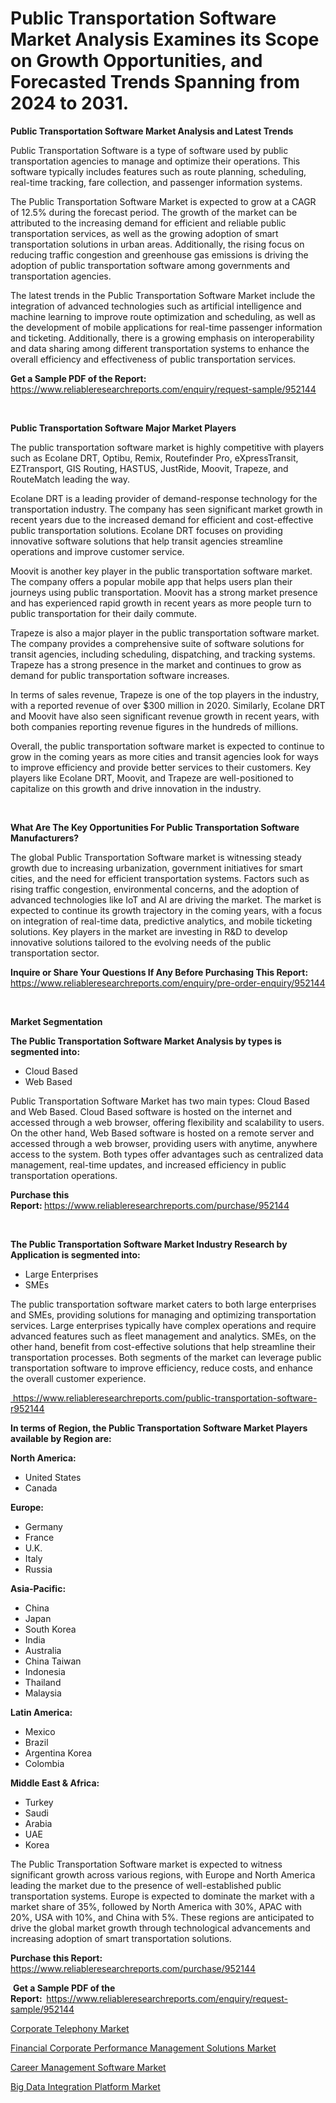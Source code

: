 <p><h1>Public Transportation Software Market Analysis Examines its Scope on Growth Opportunities, and Forecasted Trends Spanning from 2024 to 2031.</h1></p><p><strong>Public Transportation Software Market Analysis and Latest Trends</strong></p>
<p><p>Public Transportation Software is a type of software used by public transportation agencies to manage and optimize their operations. This software typically includes features such as route planning, scheduling, real-time tracking, fare collection, and passenger information systems.</p><p>The Public Transportation Software Market is expected to grow at a CAGR of 12.5% during the forecast period. The growth of the market can be attributed to the increasing demand for efficient and reliable public transportation services, as well as the growing adoption of smart transportation solutions in urban areas. Additionally, the rising focus on reducing traffic congestion and greenhouse gas emissions is driving the adoption of public transportation software among governments and transportation agencies.</p><p>The latest trends in the Public Transportation Software Market include the integration of advanced technologies such as artificial intelligence and machine learning to improve route optimization and scheduling, as well as the development of mobile applications for real-time passenger information and ticketing. Additionally, there is a growing emphasis on interoperability and data sharing among different transportation systems to enhance the overall efficiency and effectiveness of public transportation services.</p></p>
<p><strong>Get a Sample PDF of the Report:&nbsp;</strong> <a href="https://www.reliableresearchreports.com/enquiry/request-sample/952144">https://www.reliableresearchreports.com/enquiry/request-sample/952144</a></p>
<p>&nbsp;</p>
<p><strong>Public Transportation Software Major Market Players</strong></p>
<p><p>The public transportation software market is highly competitive with players such as Ecolane DRT, Optibu, Remix, Routefinder Pro, eXpressTransit, EZTransport, GIS Routing, HASTUS, JustRide, Moovit, Trapeze, and RouteMatch leading the way.</p><p>Ecolane DRT is a leading provider of demand-response technology for the transportation industry. The company has seen significant market growth in recent years due to the increased demand for efficient and cost-effective public transportation solutions. Ecolane DRT focuses on providing innovative software solutions that help transit agencies streamline operations and improve customer service.</p><p>Moovit is another key player in the public transportation software market. The company offers a popular mobile app that helps users plan their journeys using public transportation. Moovit has a strong market presence and has experienced rapid growth in recent years as more people turn to public transportation for their daily commute.</p><p>Trapeze is also a major player in the public transportation software market. The company provides a comprehensive suite of software solutions for transit agencies, including scheduling, dispatching, and tracking systems. Trapeze has a strong presence in the market and continues to grow as demand for public transportation software increases.</p><p>In terms of sales revenue, Trapeze is one of the top players in the industry, with a reported revenue of over $300 million in 2020. Similarly, Ecolane DRT and Moovit have also seen significant revenue growth in recent years, with both companies reporting revenue figures in the hundreds of millions.</p><p>Overall, the public transportation software market is expected to continue to grow in the coming years as more cities and transit agencies look for ways to improve efficiency and provide better services to their customers. Key players like Ecolane DRT, Moovit, and Trapeze are well-positioned to capitalize on this growth and drive innovation in the industry.</p></p>
<p>&nbsp;</p>
<p><strong>What Are The Key Opportunities For Public Transportation Software Manufacturers?</strong></p>
<p><p>The global Public Transportation Software market is witnessing steady growth due to increasing urbanization, government initiatives for smart cities, and the need for efficient transportation systems. Factors such as rising traffic congestion, environmental concerns, and the adoption of advanced technologies like IoT and AI are driving the market. The market is expected to continue its growth trajectory in the coming years, with a focus on integration of real-time data, predictive analytics, and mobile ticketing solutions. Key players in the market are investing in R&D to develop innovative solutions tailored to the evolving needs of the public transportation sector.</p></p>
<p><strong>Inquire or Share Your Questions If Any Before Purchasing This Report:</strong> <a href="https://www.reliableresearchreports.com/enquiry/pre-order-enquiry/952144">https://www.reliableresearchreports.com/enquiry/pre-order-enquiry/952144</a></p>
<p>&nbsp;</p>
<p><strong>Market Segmentation</strong></p>
<p><strong>The Public Transportation Software Market Analysis by types is segmented into:</strong></p>
<p><ul><li>Cloud Based</li><li>Web Based</li></ul></p>
<p><p>Public Transportation Software Market has two main types: Cloud Based and Web Based. Cloud Based software is hosted on the internet and accessed through a web browser, offering flexibility and scalability to users. On the other hand, Web Based software is hosted on a remote server and accessed through a web browser, providing users with anytime, anywhere access to the system. Both types offer advantages such as centralized data management, real-time updates, and increased efficiency in public transportation operations.</p></p>
<p><strong>Purchase this Report:&nbsp;</strong><a href="https://www.reliableresearchreports.com/purchase/952144">https://www.reliableresearchreports.com/purchase/952144</a></p>
<p>&nbsp;</p>
<p><strong>The Public Transportation Software Market Industry Research by Application is segmented into:</strong></p>
<p><ul><li>Large Enterprises</li><li>SMEs</li></ul></p>
<p><p>The public transportation software market caters to both large enterprises and SMEs, providing solutions for managing and optimizing transportation services. Large enterprises typically have complex operations and require advanced features such as fleet management and analytics. SMEs, on the other hand, benefit from cost-effective solutions that help streamline their transportation processes. Both segments of the market can leverage public transportation software to improve efficiency, reduce costs, and enhance the overall customer experience.</p></p>
<p><a href="https://www.reliableresearchreports.com/public-transportation-software-r952144">&nbsp;https://www.reliableresearchreports.com/public-transportation-software-r952144</a></p>
<p><strong>In terms of Region, the Public Transportation Software Market Players available by Region are:</strong></p>
<p>
    <p> <strong> North America: </strong>
        <ul>
            <li>United States</li>
            <li>Canada</li>
        </ul>
        </p> 
    <p> <strong> Europe: </strong>
        <ul>
            <li>Germany</li>
            <li>France</li>
            <li>U.K.</li>
            <li>Italy</li>
            <li>Russia</li>
        </ul>
        </p> 
    <p> <strong> Asia-Pacific: </strong>
        <ul>
            <li>China</li>
            <li>Japan</li>
            <li>South Korea</li>
            <li>India</li>
            <li>Australia</li>
            <li>China Taiwan</li>
            <li>Indonesia</li>
            <li>Thailand</li>
            <li>Malaysia</li>
        </ul>
        </p> 
    <p> <strong> Latin America: </strong>
        <ul>
            <li>Mexico</li>
            <li>Brazil</li>
            <li>Argentina Korea</li>
            <li>Colombia</li>
        </ul>
        </p> 
    <p> <strong> Middle East & Africa: </strong>
        <ul>
            <li>Turkey</li>
            <li>Saudi</li>
            <li>Arabia</li>
            <li>UAE</li>
            <li>Korea</li>
        </ul>
    </p>
    </p>
<p><p>The Public Transportation Software market is expected to witness significant growth across various regions, with Europe and North America leading the market due to the presence of well-established public transportation systems. Europe is expected to dominate the market with a market share of 35%, followed by North America with 30%, APAC with 20%, USA with 10%, and China with 5%. These regions are anticipated to drive the global market growth through technological advancements and increasing adoption of smart transportation solutions.</p></p>
<p><strong>Purchase this Report: </strong><a href="https://www.reliableresearchreports.com/purchase/952144">https://www.reliableresearchreports.com/purchase/952144</a></p>
<p>&nbsp;<strong>Get a Sample PDF of the Report:&nbsp;&nbsp;</strong><a href="https://www.reliableresearchreports.com/enquiry/request-sample/952144">https://www.reliableresearchreports.com/enquiry/request-sample/952144</a></p>
<p><strong></strong></p>
<p><p><a href="https://github.com/marthawweekle/Market-Research-Report-List-1/blob/main/corporate-telephony-market.md">Corporate Telephony Market</a></p><p><a href="https://github.com/SheilaBruen2023/Market-Research-Report-List-1/blob/main/financial-corporate-performance-management-solutions-market.md">Financial Corporate Performance Management Solutions Market</a></p><p><a href="https://www.linkedin.com/pulse/career-management-softwarenbspmarket-focuses-market-share-size-nq0ee?trackingId=SZ9lI7kCwQHFKU2GrR7ScA%3D%3D">Career Management Software Market</a></p><p><a href="https://www.linkedin.com/pulse/big-data-integration-platform-market-size-cagr-trends-2024-2030-b26ue?trackingId=g%2Fiecr4BKthijVTQvbLQUw%3D%3D">Big Data Integration Platform Market</a></p></p>